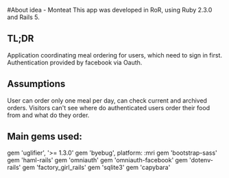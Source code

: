 #About idea - Monteat
This app was developed in RoR, using Ruby 2.3.0 and Rails 5.

## TL;DR
Application coordinating meal ordering for users, which need to sign in first. Authentication provided by facebook via Oauth.

## Assumptions
User can order only one meal per day, can check  current and archived orders.
Visitors can't see where do authenticated users order their food from and what do they order.

## Main gems used:
gem 'uglifier', '>= 1.3.0'
gem 'byebug', platform: :mri
gem 'bootstrap-sass'
gem 'haml-rails'
gem 'omniauth'
gem 'omniauth-facebook'
gem 'dotenv-rails'
gem 'factory_girl_rails'
gem 'sqlite3'
gem 'capybara'
